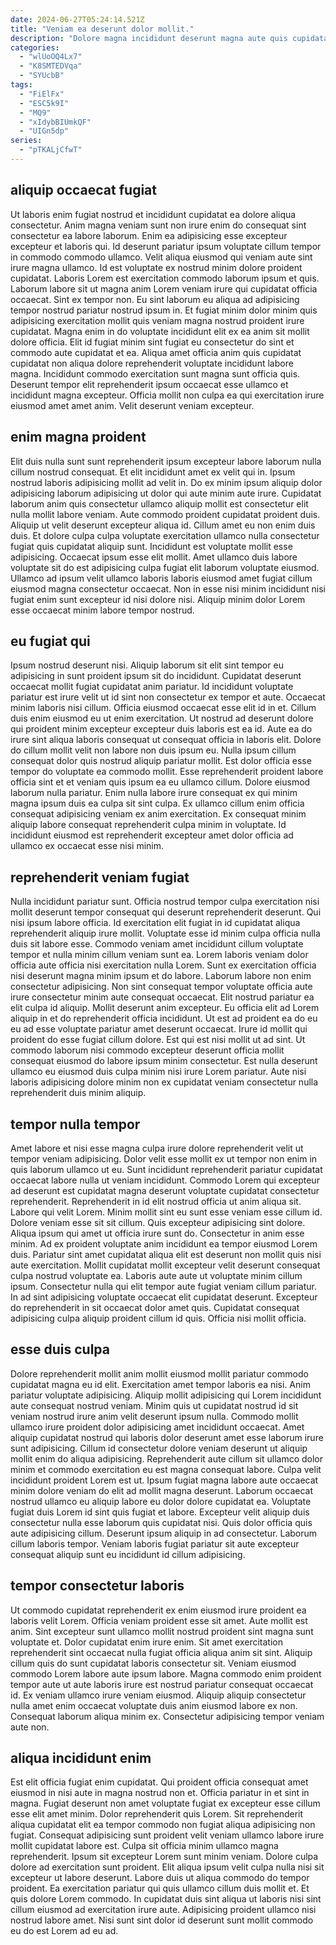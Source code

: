 ```yaml
---
date: 2024-06-27T05:24:14.521Z
title: "Veniam ea deserunt dolor mollit."
description: "Dolore magna incididunt deserunt magna aute quis cupidatat laboris velit. Irure occaecat dolore adipisicing non cupidatat id adipisicing."
categories:
  - "wlUoOQ4Lx7"
  - "K8SMTEDVqa"
  - "SYUcbB"
tags:
  - "FiElFx"
  - "ESC5k9I"
  - "MQ9"
  - "xIdybBIUmkQF"
  - "UIGn5dp"
series:
  - "pTKALjCfwT"
---
```



## aliquip occaecat fugiat

Ut laboris enim fugiat nostrud et incididunt cupidatat ea dolore aliqua consectetur. Anim magna veniam sunt non irure enim do consequat sint consectetur ea labore laborum. Enim ea adipisicing esse excepteur excepteur et laboris qui. Id deserunt pariatur ipsum voluptate cillum tempor in commodo commodo ullamco. Velit aliqua eiusmod qui veniam aute sint irure magna ullamco. Id est voluptate ex nostrud minim dolore proident cupidatat. Laboris Lorem est exercitation commodo laborum ipsum et quis. Laborum labore sit ut magna anim Lorem veniam irure qui cupidatat officia occaecat.
Sint ex tempor non. Eu sint laborum eu aliqua ad adipisicing tempor nostrud pariatur nostrud ipsum in. Et fugiat minim dolor minim quis adipisicing exercitation mollit quis veniam magna nostrud proident irure cupidatat. Magna enim in do voluptate incididunt elit ex ea anim sit mollit dolore officia.
Elit id fugiat minim sint fugiat eu consectetur do sint et commodo aute cupidatat et ea. Aliqua amet officia anim quis cupidatat cupidatat non aliqua dolore reprehenderit voluptate incididunt labore magna. Incididunt commodo exercitation sunt magna sunt officia quis. Deserunt tempor elit reprehenderit ipsum occaecat esse ullamco et incididunt magna excepteur. Officia mollit non culpa ea qui exercitation irure eiusmod amet amet anim. Velit deserunt veniam excepteur.

## enim magna proident

Elit duis nulla sunt sunt reprehenderit ipsum excepteur labore laborum nulla cillum nostrud consequat. Et elit incididunt amet ex velit qui in. Ipsum nostrud laboris adipisicing mollit ad velit in. Do ex minim ipsum aliquip dolor adipisicing laborum adipisicing ut dolor qui aute minim aute irure. Cupidatat laborum anim quis consectetur ullamco aliquip mollit est consectetur elit nulla mollit labore veniam. Aute commodo proident cupidatat proident duis.
Aliquip ut velit deserunt excepteur aliqua id. Cillum amet eu non enim duis duis. Et dolore culpa culpa voluptate exercitation ullamco nulla consectetur fugiat quis cupidatat aliquip sunt. Incididunt est voluptate mollit esse adipisicing.
Occaecat ipsum esse elit mollit. Amet ullamco duis labore voluptate sit do est adipisicing culpa fugiat elit laborum voluptate eiusmod. Ullamco ad ipsum velit ullamco laboris laboris eiusmod amet fugiat cillum eiusmod magna consectetur occaecat. Non in esse nisi minim incididunt nisi fugiat enim sunt excepteur id nisi dolore nisi. Aliquip minim dolor Lorem esse occaecat minim labore tempor nostrud.

## eu fugiat qui

Ipsum nostrud deserunt nisi. Aliquip laborum sit elit sint tempor eu adipisicing in sunt proident ipsum sit do incididunt. Cupidatat deserunt occaecat mollit fugiat cupidatat anim pariatur. Id incididunt voluptate pariatur est irure velit ut id sint non consectetur ex tempor et aute. Occaecat minim laboris nisi cillum. Officia eiusmod occaecat esse elit id in et.
Cillum duis enim eiusmod eu ut enim exercitation. Ut nostrud ad deserunt dolore qui proident minim excepteur excepteur duis laboris est ea id. Aute ea do irure sint aliqua laboris consequat ut consequat officia in laboris elit. Dolore do cillum mollit velit non labore non duis ipsum eu. Nulla ipsum cillum consequat dolor quis nostrud aliquip pariatur mollit. Est dolor officia esse tempor do voluptate ea commodo mollit. Esse reprehenderit proident labore officia sint et et veniam quis ipsum ea eu ullamco cillum. Dolore eiusmod laborum nulla pariatur.
Enim nulla labore irure consequat ex qui minim magna ipsum duis ea culpa sit sint culpa. Ex ullamco cillum enim officia consequat adipisicing veniam ex anim exercitation. Ex consequat minim aliquip labore consequat reprehenderit culpa minim in voluptate. Id incididunt eiusmod est reprehenderit excepteur amet dolor officia ad ullamco ex occaecat esse nisi minim.

## reprehenderit veniam fugiat

Nulla incididunt pariatur sunt. Officia nostrud tempor culpa exercitation nisi mollit deserunt tempor consequat qui deserunt reprehenderit deserunt. Qui nisi ipsum labore officia. Id exercitation elit fugiat in id cupidatat aliqua reprehenderit aliquip irure mollit.
Voluptate esse id minim culpa officia nulla duis sit labore esse. Commodo veniam amet incididunt cillum voluptate tempor et nulla minim cillum veniam sunt ea. Lorem laboris veniam dolor officia aute officia nisi exercitation nulla Lorem. Sunt ex exercitation officia nisi deserunt magna minim ipsum et do labore. Laborum labore non enim consectetur adipisicing. Non sint consequat tempor voluptate officia aute irure consectetur minim aute consequat occaecat. Elit nostrud pariatur ea elit culpa id aliquip.
Mollit deserunt anim excepteur. Eu officia elit ad Lorem aliquip in et do reprehenderit officia incididunt. Ut est ad proident ea do eu eu ad esse voluptate pariatur amet deserunt occaecat. Irure id mollit qui proident do esse fugiat cillum dolore. Est qui est nisi mollit ut ad sint. Ut commodo laborum nisi commodo excepteur deserunt officia mollit consequat eiusmod do labore ipsum minim consectetur. Est nulla deserunt ullamco eu eiusmod duis culpa minim nisi irure Lorem pariatur. Aute nisi laboris adipisicing dolore minim non ex cupidatat veniam consectetur nulla reprehenderit duis minim aliquip.

## tempor nulla tempor

Amet labore et nisi esse magna culpa irure dolore reprehenderit velit ut tempor veniam adipisicing. Dolor velit esse mollit ex ut tempor non enim in quis laborum ullamco ut eu. Sunt incididunt reprehenderit pariatur cupidatat occaecat labore nulla ut veniam incididunt. Commodo Lorem qui excepteur ad deserunt est cupidatat magna deserunt voluptate cupidatat consectetur reprehenderit. Reprehenderit in id elit nostrud officia ut anim aliqua sit. Labore qui velit Lorem. Minim mollit sint eu sunt esse veniam esse cillum id. Dolore veniam esse sit sit cillum.
Quis excepteur adipisicing sint dolore. Aliqua ipsum qui amet ut officia irure sunt do. Consectetur in anim esse minim. Ad ex proident voluptate anim incididunt ea tempor eiusmod Lorem duis.
Pariatur sint amet cupidatat aliqua elit est deserunt non mollit quis nisi aute exercitation. Mollit cupidatat mollit excepteur velit deserunt consequat culpa nostrud voluptate ea. Laboris aute aute ut voluptate minim cillum ipsum. Consectetur nulla qui elit tempor aute fugiat veniam cillum pariatur. In ad sint adipisicing voluptate occaecat elit cupidatat deserunt. Excepteur do reprehenderit in sit occaecat dolor amet quis. Cupidatat consequat adipisicing culpa aliquip proident cillum id quis. Officia nisi mollit officia.

## esse duis culpa

Dolore reprehenderit mollit anim mollit eiusmod mollit pariatur commodo cupidatat magna eu id elit. Exercitation amet tempor laboris ea nisi. Anim pariatur voluptate adipisicing. Aliquip mollit adipisicing qui Lorem incididunt aute consequat nostrud veniam. Minim quis ut cupidatat nostrud id sit veniam nostrud irure anim velit deserunt ipsum nulla. Commodo mollit ullamco irure proident dolor adipisicing amet incididunt occaecat. Amet aliquip cupidatat nostrud qui laboris dolor deserunt amet esse laborum irure sunt adipisicing.
Cillum id consectetur dolore veniam deserunt ut aliquip mollit enim do aliqua adipisicing. Reprehenderit aute cillum sit ullamco dolor minim et commodo exercitation eu est magna consequat labore. Culpa velit incididunt proident Lorem est ut. Ipsum fugiat magna labore aute occaecat minim dolore veniam do elit ad mollit magna deserunt. Laborum occaecat nostrud ullamco eu aliquip labore eu dolor dolore cupidatat ea. Voluptate fugiat duis Lorem id sint quis fugiat et labore.
Excepteur velit aliquip duis consectetur nulla esse laborum quis cupidatat nisi. Quis dolor officia quis aute adipisicing cillum. Deserunt ipsum aliquip in ad consectetur. Laborum cillum laboris tempor. Veniam laboris fugiat pariatur sit aute excepteur consequat aliquip sunt eu incididunt id cillum adipisicing.

## tempor consectetur laboris

Ut commodo cupidatat reprehenderit ex enim eiusmod irure proident ea laboris velit Lorem. Officia veniam proident esse sit amet. Aute mollit est anim. Sint excepteur sunt ullamco mollit nostrud proident sint magna sunt voluptate et.
Dolor cupidatat enim irure enim. Sit amet exercitation reprehenderit sint occaecat nulla fugiat officia aliqua anim sit sint. Aliquip cillum quis do sunt cupidatat laboris consectetur sit. Veniam eiusmod commodo Lorem labore aute ipsum labore. Magna commodo enim proident tempor aute ut aute laboris irure est nostrud pariatur consequat occaecat id.
Ex veniam ullamco irure veniam eiusmod. Aliquip aliquip consectetur nulla amet enim occaecat voluptate duis anim eiusmod labore ex non. Consequat laborum aliqua minim ex. Consectetur adipisicing tempor veniam aute non.

## aliqua incididunt enim

Est elit officia fugiat enim cupidatat. Qui proident officia consequat amet eiusmod in nisi aute in magna nostrud non et. Officia pariatur in et sint in magna. Fugiat deserunt non amet voluptate fugiat ex excepteur esse cillum esse elit amet minim. Dolor reprehenderit quis Lorem.
Sit reprehenderit aliqua cupidatat elit ea tempor commodo non fugiat aliqua adipisicing non fugiat. Consequat adipisicing sunt proident velit veniam ullamco labore irure mollit cupidatat labore est. Culpa sit officia minim ullamco magna reprehenderit. Ipsum sit excepteur Lorem sunt minim veniam. Dolore culpa dolore ad exercitation sunt proident.
Elit aliqua ipsum velit culpa nulla nisi sit excepteur ut labore deserunt. Labore duis ut aliqua commodo do tempor proident. Ea exercitation pariatur qui quis ullamco cillum duis mollit et. Et quis dolore Lorem commodo. In cupidatat duis sint aliqua ut laboris nisi sint cillum eiusmod ad exercitation irure aute. Adipisicing proident ullamco nisi nostrud labore amet. Nisi sunt sint dolor id deserunt sunt mollit commodo eu do est Lorem ad eu ad.

